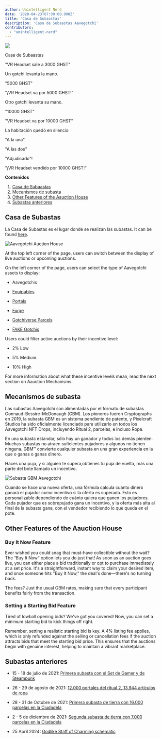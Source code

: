 ```yaml
---
author: Unintelligent Nerd
date: '2020-04-23T07:00:00.000Z'
title: 'Casa de Subaastas'
description: 'Casa de Subaastas Aavegotchi'
contributors:
  - "unintelligent-nerd"
---
```


<div class="headerImageContainer">
<img class="headerImage" src="/aauction/auctioneer-gotchi.png">
<p class="headerImageText">Casa de Subaastas</p>
</div>

"VR Headset sale a 3000 GHST"

Un gotchi levanta la mano.

"5000 GHST"

"¡VR Headset va por 5000 GHST!"

Otro gotchi levanta su mano.

"10000 GHST"

"VR Headset va por 10000 GHST"

La habitación quedó en silencio

"A la una"

"A las dos"

"Adjudicado"!

"¡VR Headset vendido por 10000 GHST!"

<div class="contentsBox">

**Contenidos**

<ol>
<li><a href=#aauction-house>Casa de Subaastas</a></li>
<li><a href=#aauction-mechanisms>Mecanismos de subasta</a></li>
<li><a href=#other-features-of-the-aauction-house>Other Features of the Aauction House</a></li>
<li><a href=#past-aauctions>Subastas anteriores</a></li>
</ol>

</div>

## Casa de Subastas

La Casa de Subastas es el lugar donde se realizan las subastas. It can be found [here](https://dapp.aavegotchi.com/auction?status=live&itemType=all).

<img class="bodyImage" src="/aauction/aavegotchi-auction-house.png" alt="Aavegotchi Auction House" />

At the top left corner of the page, users can switch between the display of live auctions or upcoming auctions.

On the left corner of the page, users can select the type of Aavegotchi assets to display:

* Aavegotchis

* [Equipables](/wearables)

* [Portals](/portals)

* [Forge](/forge)

* [Gotchiverse Parcels](/gotchiverse#realm-parcel-sizes)

* [FAKE Gotchis](https://www.fakegotchis.com/)

Users could filter active auctions by their incentive level:

* 2% Low

* 5% Medium

* 10% High

For more information about what these incentive levels mean, read the next section on Aauction Mechanisms.

## Mecanismos de subasta

Las subastas Aavegotchi son alimentadas por el formato de subastas Gonnaud-Bessire-McDonaugh (GBM). Los pioneros fueron Cryptographs en 2019, la subasta GBM es un sistema pendiente de patente, y Pixelcraft Studios ha sido oficialmente licenciado para utilizarlo en todos los Aavegotchi NFT Drops, incluyendo Ritual 2, parcelas, e incluso Ropa.

En una subasta estandar, sólo hay un ganador y todos los demás pierden. Muchas subastas no atraen suficientes pujadores y algunos no tienen ninguna. GBM™ convierte cualquier subasta en una gran experiencia en la que o ganas o ganas dinero.

Haces una puja, y si alguien te supera,obtienes tu puja de vuelta, más una parte del bote llamado un incentivo.

<img class = "bodyImage" src = "/aauction/gbm-auction.png" alt = "Subasta GBM Aavegotchi" />

Cuando se hace una nueva oferta, una fórmula calcula cuánto dinero ganará el pujador como incentivo si la oferta es superada. Esto es personalizable dependiendo de cuánto quiera que ganen los pujadores. Cada pujador que es sobrepujado gana un incentivo, y  la oferta más alta al final de la subasta gana, con el vendedor recibiendo lo que queda en el pote.

## Other Features of the Aauction House

### Buy It Now Feature

Ever wished you could snag that must-have collectible without the wait? The “Buy It Now” option lets you do just that! As soon as an auction goes live, you can either place a bid traditionally or opt to purchase immediately at a set price. It's a straightforward, instant way to claim your desired item, and once someone hits "Buy It Now," the deal's done—there's no turning back.

The fees? Just the usual GBM rates, making sure that every participant benefits fairly from the transaction.

### Setting a Starting Bid Feature

Tired of lowball opening bids? We've got you covered! Now, you can set a minimum starting bid to kick things off right.

Remember, setting a realistic starting bid is key. A 4% listing fee applies, which is only refunded against the selling or cancellation fees if the auction attracts bids that meet the starting bid price. This ensures that the auctions begin with genuine interest, helping to maintain a vibrant marketplace.

## Subastas anteriores

* 15 - 18 de julio de 2021: [Primera subasta con el Set de Gamer y de Steampunk ](https://aavegotchi.medium.com/aavegotchi-bid-to-earn-auctions-are-coming-to-polygon-4bf26a09db29)

* 26 - 29 de agosto de 2021: [12.000 portales del ritual 2, 13,944 artículos de ropa](https://aavegotchi.medium.com/the-ultimate-guide-to-aavegotchi-haunt-2-8bd086f9026c)

* 28 - 31 de Octubre de 2021: [Primera subasta de tierra con 16.000 parcelas en la  Ciudadela](https://aavegotchi.medium.com/the-ultimate-guide-to-aavegotchi-land-sale-1-coming-this-halloween-4af9134236f3)

* 2 - 5 de diciembre de 2021: [Segunda subasta de tierra con 7.000 parcelas en la  Ciudadela](https://aavegotchi.medium.com/second-gotchiverse-land-sale-confirmed-to-begin-december-2nd-8bc7b7dd9957)

* 25 April 2024: [Godlike Staff of Charming schematic](https://blog.aavegotchi.com/3-new-features-now-live-in-the-aavegotchi-auction-house/)